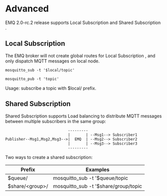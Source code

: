 # Advanced

EMQ 2.0-rc.2 release supports Local Subscription and Shared Subscription .

## Local Subscription

The EMQ broker will not create global routes for Local Subscription , and only dispatch MQTT messages on local node.

    mosquitto_sub -t '$local/topic'

    mosquitto_pub -t 'topic'

Usage: subscribe a topic with $local/ prefix.

## Shared Subscription

Shared Subscription supports Load balancing to distribute MQTT messages between multiple subscribers in the same group:

                                ---------
                                |       | --Msg1--> Subscriber1
    Publisher--Msg1,Msg2,Msg3-->|  EMQ  | --Msg2--> Subscriber2
                                |       | --Msg3--> Subscriber3
                                ---------

Two ways to create a shared subscription:

| Prefix           | Examples                             |
| ---------------- | ------------------------------------ |
| $queue/          | mosquitto_sub -t '$queue/topic       |
| $share/\<group>/ | mosquitto_sub -t '$share/group/topic |
